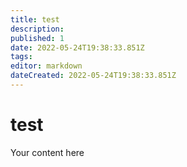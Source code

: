 ```yaml
---
title: test
description: 
published: 1
date: 2022-05-24T19:38:33.851Z
tags: 
editor: markdown
dateCreated: 2022-05-24T19:38:33.851Z
---
```


# test
Your content here